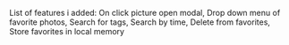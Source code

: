 List of features i added:
On click picture open modal,
Drop down menu of favorite photos,
Search for tags,
Search by time,
Delete from favorites,
Store favorites in local memory
